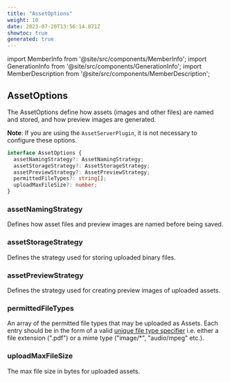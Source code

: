 ```yaml
---
title: "AssetOptions"
weight: 10
date: 2023-07-20T13:56:14.871Z
showtoc: true
generated: true
---
```

<!-- This file was generated from the Vendure source. Do not modify. Instead, re-run the "docs:build" script -->
import MemberInfo from '@site/src/components/MemberInfo';
import GenerationInfo from '@site/src/components/GenerationInfo';
import MemberDescription from '@site/src/components/MemberDescription';


## AssetOptions

<GenerationInfo sourceFile="packages/core/src/config/vendure-config.ts" sourceLine="605" packageName="@vendure/core" />

The AssetOptions define how assets (images and other files) are named and stored, and how preview images are generated.

**Note**: If you are using the `AssetServerPlugin`, it is not necessary to configure these options.

```ts title="Signature"
interface AssetOptions {
  assetNamingStrategy?: AssetNamingStrategy;
  assetStorageStrategy?: AssetStorageStrategy;
  assetPreviewStrategy?: AssetPreviewStrategy;
  permittedFileTypes?: string[];
  uploadMaxFileSize?: number;
}
```

### assetNamingStrategy

<MemberInfo kind="property" type="<a href='/typescript-api/assets/asset-naming-strategy#assetnamingstrategy'>AssetNamingStrategy</a>" default="<a href='/typescript-api/assets/default-asset-naming-strategy#defaultassetnamingstrategy'>DefaultAssetNamingStrategy</a>"   />

Defines how asset files and preview images are named before being saved.
### assetStorageStrategy

<MemberInfo kind="property" type="<a href='/typescript-api/assets/asset-storage-strategy#assetstoragestrategy'>AssetStorageStrategy</a>" default="NoAssetStorageStrategy"   />

Defines the strategy used for storing uploaded binary files.
### assetPreviewStrategy

<MemberInfo kind="property" type="<a href='/typescript-api/assets/asset-preview-strategy#assetpreviewstrategy'>AssetPreviewStrategy</a>" default="NoAssetPreviewStrategy"   />

Defines the strategy used for creating preview images of uploaded assets.
### permittedFileTypes

<MemberInfo kind="property" type="string[]" default="image, audio, video MIME types plus PDFs"   />

An array of the permitted file types that may be uploaded as Assets. Each entry
should be in the form of a valid
[unique file type specifier](https://developer.mozilla.org/en-US/docs/Web/HTML/Element/input/file#Unique_file_type_specifiers)
i.e. either a file extension (".pdf") or a mime type ("image/*", "audio/mpeg" etc.).
### uploadMaxFileSize

<MemberInfo kind="property" type="number" default="20971520"   />

The max file size in bytes for uploaded assets.

